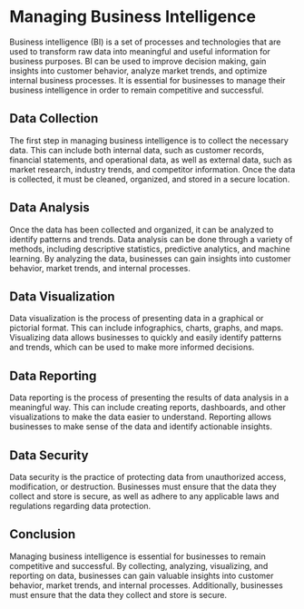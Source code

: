 

# Managing Business Intelligence

Business intelligence (BI) is a set of processes and technologies that are used to transform raw data into meaningful and useful information for business purposes. BI can be used to improve decision making, gain insights into customer behavior, analyze market trends, and optimize internal business processes. It is essential for businesses to manage their business intelligence in order to remain competitive and successful.

## Data Collection 

The first step in managing business intelligence is to collect the necessary data. This can include both internal data, such as customer records, financial statements, and operational data, as well as external data, such as market research, industry trends, and competitor information. Once the data is collected, it must be cleaned, organized, and stored in a secure location. 

## Data Analysis 

Once the data has been collected and organized, it can be analyzed to identify patterns and trends. Data analysis can be done through a variety of methods, including descriptive statistics, predictive analytics, and machine learning. By analyzing the data, businesses can gain insights into customer behavior, market trends, and internal processes.

## Data Visualization 

Data visualization is the process of presenting data in a graphical or pictorial format. This can include infographics, charts, graphs, and maps. Visualizing data allows businesses to quickly and easily identify patterns and trends, which can be used to make more informed decisions.

## Data Reporting 

Data reporting is the process of presenting the results of data analysis in a meaningful way. This can include creating reports, dashboards, and other visualizations to make the data easier to understand. Reporting allows businesses to make sense of the data and identify actionable insights.

## Data Security 

Data security is the practice of protecting data from unauthorized access, modification, or destruction. Businesses must ensure that the data they collect and store is secure, as well as adhere to any applicable laws and regulations regarding data protection. 

## Conclusion 

Managing business intelligence is essential for businesses to remain competitive and successful. By collecting, analyzing, visualizing, and reporting on data, businesses can gain valuable insights into customer behavior, market trends, and internal processes. Additionally, businesses must ensure that the data they collect and store is secure.